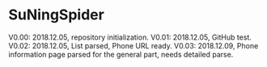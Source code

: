 # SuNingSpider
V0.00: 2018.12.05, repository initialization.
V0.01: 2018.12.05, GitHub test.
V0.02: 2018.12.05, List parsed, Phone URL ready.
V0.03: 2018.12.09, Phone information page parsed for the general part, needs detailed parse.

